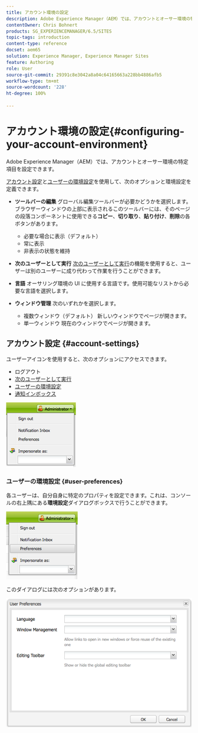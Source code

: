 ```yaml
---
title: アカウント環境の設定
description: Adobe Experience Manager（AEM）では、アカウントとオーサー環境の特定項目を設定できます。
contentOwner: Chris Bohnert
products: SG_EXPERIENCEMANAGER/6.5/SITES
topic-tags: introduction
content-type: reference
docset: aem65
solution: Experience Manager, Experience Manager Sites
feature: Authoring
role: User
source-git-commit: 29391c8e3042a8a04c64165663a228bb4886afb5
workflow-type: tm+mt
source-wordcount: '228'
ht-degree: 100%

---
```


# アカウント環境の設定{#configuring-your-account-environment}

Adobe Experience Manager（AEM）では、アカウントとオーサー環境の特定項目を設定できます。

[アカウント設定](#account-settings)と[ユーザーの環境設定](#user-preferences)を使用して、次のオプションと環境設定を定義できます。

* **ツールバーの編集**
グローバル編集ツールバーが必要かどうかを選択します。ブラウザーウィンドウの上部に表示されるこのツールバーには、そのページの段落コンポーネントに使用できる**コピー**、**切り取り**、**貼り付け**、**削除**&#x200B;の各ボタンがあります。

   * 必要な場合に表示（デフォルト）
   * 常に表示
   * 非表示の状態を維持

* **次のユーザーとして実行**
[次のユーザーとして実行](/help/sites-administering/security.md#impersonating-another-user)の機能を使用すると、ユーザーは別のユーザーに成り代わって作業を行うことができます。

* **言語**
オーサリング環境の UI に使用する言語です。使用可能なリストから必要な言語を選択します。

* **ウィンドウ管理**
次のいずれかを選択します。

   * 複数ウィンドウ（デフォルト）
新しいウィンドウでページが開きます。
   * 単一ウィンドウ
現在のウィンドウでページが開きます。

## アカウント設定 {#account-settings}

ユーザーアイコンを使用すると、次のオプションにアクセスできます。

* ログアウト
* [次のユーザーとして実行](/help/sites-administering/security.md#impersonating-another-user)
* [ユーザーの環境設定](#user-preferences)
* [通知インボックス](/help/sites-classic-ui-authoring/author-env-inbox.md)

![chlimage_1-122](assets/chlimage_1-122.png)

### ユーザーの環境設定 {#user-preferences}

各ユーザーは、自分自身に特定のプロパティを設定できます。これは、コンソールの右上隅にある&#x200B;**環境設定**&#x200B;ダイアログボックスで行うことができます。

![screen_shot_2012-02-08at105033am](assets/screen_shot_2012-02-08at105033am.png)

このダイアログには次のオプションがあります。

![chlimage_1-123](assets/chlimage_1-123.png)
